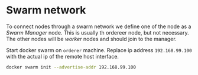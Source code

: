 # Swarm network

To connect nodes through a swarm network we define one of the node as a *Swarm Manager* node.
This is usually th ordereer node, but not necessary.
The other nodes will be *worker* nodes and should join to the manager.

Start docker swarm on `orderer` machine. Replace ip address `192.168.99.100` with the actual ip of the remote host interface.
```bash
docker swarm init --advertise-addr 192.168.99.100
```


